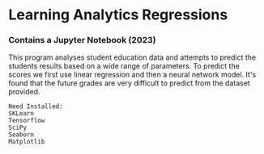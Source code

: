# Learning Analytics Regressions
### Contains a Jupyter Notebook (2023)
This program analyses student education data and attempts to predict the students results based on a wide range of parameters. To predict the scores we first use linear regression and then a neural network model. It's found that the future grades are very difficult to predict from the dataset provided.

~~~
Need Installed:
SKLearn
Tensorflow
SciPy
Seaborn
Matplotlib
~~~
